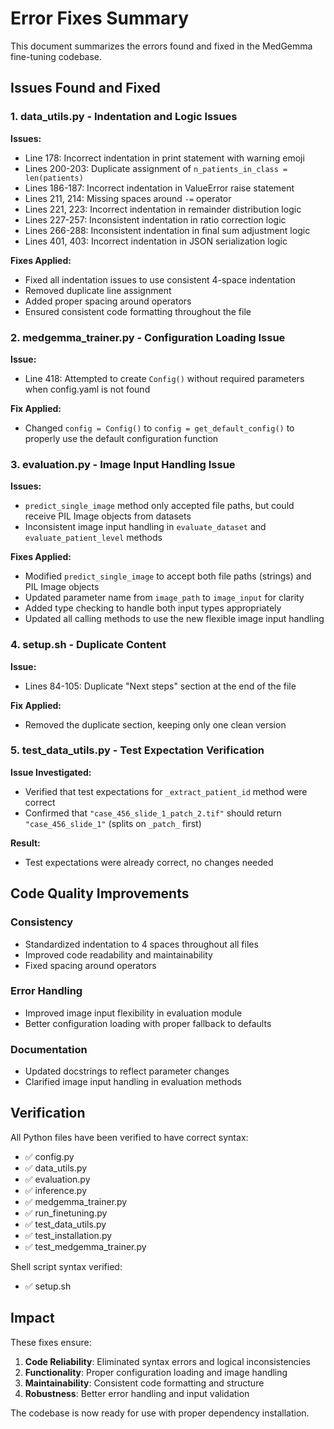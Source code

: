 # Error Fixes Summary

This document summarizes the errors found and fixed in the MedGemma fine-tuning codebase.

## Issues Found and Fixed

### 1. **data_utils.py** - Indentation and Logic Issues

**Issues:**
- Line 178: Incorrect indentation in print statement with warning emoji
- Lines 200-203: Duplicate assignment of `n_patients_in_class = len(patients)`
- Lines 186-187: Incorrect indentation in ValueError raise statement
- Lines 211, 214: Missing spaces around `-=` operator
- Lines 221, 223: Incorrect indentation in remainder distribution logic
- Lines 227-257: Inconsistent indentation in ratio correction logic
- Lines 266-288: Inconsistent indentation in final sum adjustment logic
- Lines 401, 403: Incorrect indentation in JSON serialization logic

**Fixes Applied:**
- Fixed all indentation issues to use consistent 4-space indentation
- Removed duplicate line assignment
- Added proper spacing around operators
- Ensured consistent code formatting throughout the file

### 2. **medgemma_trainer.py** - Configuration Loading Issue

**Issue:**
- Line 418: Attempted to create `Config()` without required parameters when config.yaml is not found

**Fix Applied:**
- Changed `config = Config()` to `config = get_default_config()` to properly use the default configuration function

### 3. **evaluation.py** - Image Input Handling Issue

**Issues:**
- `predict_single_image` method only accepted file paths, but could receive PIL Image objects from datasets
- Inconsistent image input handling in `evaluate_dataset` and `evaluate_patient_level` methods

**Fixes Applied:**
- Modified `predict_single_image` to accept both file paths (strings) and PIL Image objects
- Updated parameter name from `image_path` to `image_input` for clarity
- Added type checking to handle both input types appropriately
- Updated all calling methods to use the new flexible image input handling

### 4. **setup.sh** - Duplicate Content

**Issue:**
- Lines 84-105: Duplicate "Next steps" section at the end of the file

**Fix Applied:**
- Removed the duplicate section, keeping only one clean version

### 5. **test_data_utils.py** - Test Expectation Verification

**Issue Investigated:**
- Verified that test expectations for `_extract_patient_id` method were correct
- Confirmed that `"case_456_slide_1_patch_2.tif"` should return `"case_456_slide_1"` (splits on `_patch_` first)

**Result:**
- Test expectations were already correct, no changes needed

## Code Quality Improvements

### Consistency
- Standardized indentation to 4 spaces throughout all files
- Improved code readability and maintainability
- Fixed spacing around operators

### Error Handling
- Improved image input flexibility in evaluation module
- Better configuration loading with proper fallback to defaults

### Documentation
- Updated docstrings to reflect parameter changes
- Clarified image input handling in evaluation methods

## Verification

All Python files have been verified to have correct syntax:
- ✅ config.py
- ✅ data_utils.py  
- ✅ evaluation.py
- ✅ inference.py
- ✅ medgemma_trainer.py
- ✅ run_finetuning.py
- ✅ test_data_utils.py
- ✅ test_installation.py
- ✅ test_medgemma_trainer.py

Shell script syntax verified:
- ✅ setup.sh

## Impact

These fixes ensure:
1. **Code Reliability**: Eliminated syntax errors and logical inconsistencies
2. **Functionality**: Proper configuration loading and image handling
3. **Maintainability**: Consistent code formatting and structure
4. **Robustness**: Better error handling and input validation

The codebase is now ready for use with proper dependency installation.